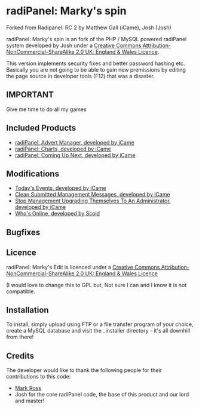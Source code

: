 # radiPanel: Marky's spin

Forked from Radipanel: RC 2 by Matthew Gall (iCame), Josh (Josh)

radiPanel: Marky's spin is an fork of the PHP / MySQL powered radiPanel system developed by Josh under a [Creative Commons Attribution-NonCommercial-ShareAlike 2.0 UK: England & Wales Licence](http://creativecommons.org/licenses/by-nc-sa/2.0/uk/).

This version implements security fixes and better password hashing etc. Basically you are not going to be able to gain new premissions by editing the page source in developer tools (F12) that was a disaster.

## IMPORTANT
Give me time to do all my games 

## Included Products
* [radiPanel: Advert Manager, developed by iCame](https://bitbucket.org/radipanel/advertmanager)
* [radiPanel: Charts, developed by iCame](https://bitbucket.org/radipanel/charts)
* [radiPanel: Coming Up Next, developed by iCame](https://bitbucket.org/radipanel/comingupnext)

## Modifications
* [Today's Events, developed by iCame](http://www.clubhabboforum.net/showpost.php?p=3175532&postcount=6)
* [Clean Submitted Management Messages, developed by iCame](http://www.clubhabboforum.net/showpost.php?p=3426515&postcount=20)
* [Stop Management Upgrading Themselves To An Administrator, developed by iCame](http://www.clubhabboforum.net/showthread.php?t=305791)
* [Who's Online, developed by Scold](http://www.clubhabboforum.net/showthread.php?t=291894)

## Bugfixes

## Licence
radiPanel: Marky's Edit is licenced under a [Creative Commons Attribution-NonCommercial-ShareAlike 2.0 UK: England & Wales Licence](http://creativecommons.org/licenses/by-nc-sa/2.0/uk/)

(I would love to change this to GPL but, Not sure I can and I know it is not compatible.

## Installation
To install, simply upload using FTP or a file transfer program of your choice, create a MySQL database and visit the _installer directory - it's all downhill from there!

## Credits
The developer would like to thank the following people for their contributions to this code:

* [Mark Ross](https://github.com/MarkyRoss)
* Josh for the core radiPanel code, the base of this product and our lord and master!

